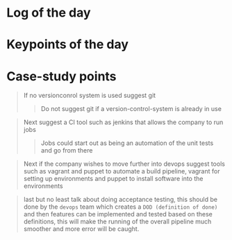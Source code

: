 # Log of the day

# Keypoints of the day

# Case-study points

> If no versionconrol system is used suggest git
>
> > Do not suggest git if a version-control-system is already in use

> Next suggest a CI tool such as jenkins that allows the company to run jobs
>
> > Jobs could start out as being an automation of the unit tests and go from there

> Next if the company wishes to move further into devops suggest tools such as vagrant and puppet to automate a build pipeline, vagrant for setting up environments and puppet to install software into the environments

> last but no least talk about doing acceptance testing, this should be done by the `devops` team which creates a `DOD (definition of done)`
> and then features can be implemented and tested based on these definitions, this will make the running of the overall pipeline much smoother and more error will be caught.
